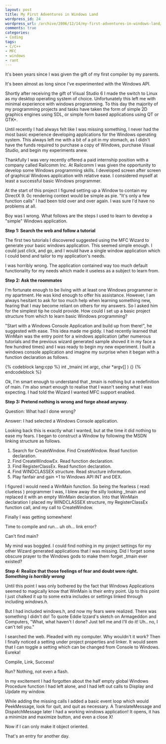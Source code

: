 ```yaml
--- 
layout: post
title: My First Adventures in Windows Land
wordpress_id: 24
wordpress_url: /archive/2006/12/14/my-first-adventures-in-windows-land/
comments: true
categories: 
- Coding
tags: 
- C/C++
- MFC
- windows
- rant
---
```


It's been years since I was given the gift of my first compiler by my parents. 

It's been almost as long since I've experimented with the Windows API. 

Shortly after receiving the gift of Visual Studio 6 I made the switch to Linux as my desktop operating system of choice. Unfortunately this left me with minimal experience with windows programming. To this day the majority of my programming projects and tasks have taken the form of simple 2D graphics engines using SDL, or simple form based applications using QT or GTK+. 

Until recently I had always felt like I was missing something, I never had the most basic experience developing applications for the Windows operating system. This always left me with a bit of a pit in my stomach, as I didn't have the funds required to purchase a copy of Windows, purchase Visual Studio, and begin my experiments anew. 

Thankfully I was very recently offered a paid internship position with a company called Railcomm Inc. At Railcomm I was given the opportunity to develop some Windows programming skills. I developed screen after screen of graphical Windows application with relative ease. I considered myself at least a successful basic Windows programmer. 

At the start of this project I figured setting up a Window to contain my DirectX 9. 0c rendering context would be simple as pie. "It's only a few function calls" I had been told over and over again. I was sure I'd have no problems at all. 

Boy was I wrong. What follows are the steps I used to learn to develop a "simple" Windows application.

**Step 1: Search the web and follow a tutorial** 

The first two tutorials I discovered suggested using the MFC Wizard to generate your basic windows application. This seemed simple enough. I could just click, and go, and I would have a single window application which I could bend and tailor to my application's needs. 

I was horribly wrong. The application contained way too much default functionality for my needs which made it useless as a subject to learn from.

**Step 2: Ask the roommates**

I'm fortunate enough to be living with at least one Windows programmer in my apartment. He was kind enough to offer his assistance. However, I am always hesitant to ask for too much help when learning something new, fearing that I may become reliant on others for my answers. So I asked him for the simplest tip he could provide. How could I set up a basic project structure from which to learn basic Windows programming?

"Start with a Windows Console Application and build up from there!", he suggested with ease. This idea made me giddy. I had recently learned that WinMain was the entry point for a windows application (after numerous tutorials and the previous wizard generated sample shoved it in my face a few hundred times) and I was ready to begin my new experiment. I built a windows console application and imagine my surprise when it began with a function declaration as follows.

{% codeblock lang:cpp %}
    int _tmain( int argc, char *argv[] ) {}
{% endcodeblock %}    

Ok, I'm smart enough to understand that _tmain is nothing but a redefinition of main. I'm also smart enough to realise that I wasn't seeing what I was expecting. I had told the Wizard I wanted MFC support enabled.

**Step 3: Pretend nothing is wrong and forge ahead anyway**. 

Question: What had I done wrong?

Answer: I had selected a Windows Console application. 

Looking back this is exactly what I wanted, but at the time it did nothing to ease my fears. I began to construct a Window by following the MSDN linking structure as follows. 

1. Search for CreateWindow. Find CreateWindow. Read function declaration.
2. Find CreateWindowEx. Read function declaration.
3. Find RegisterClassEx. Read function declaration.
4. Find WINDCLASSEX structure. Read structure information.
5. Play fanfair and gain +1 to Windows API INT and DEX.

I figured I would need a WinMain function. So being the fearless ( read: clueless ) programmer I was, I blew away the silly looking _tmain and replaced it with an empty WinMain declaration. Into that WinMain declaration I placed my WINDCLASSEX structure, my RegisterClassEx function call, and my call to CreateWindow. 

Finally I was getting somewhere!

Time to compile and run... uh oh... link error?

Can't find main?

My mind was boggled. I could find nothing in my project settings for my other Wizard generated applications that I was missing. Did I forget some obscure prayer to the Windows gods to make them forget _tmain ever existed?

**Step 4: Realize that those feelings of fear and doubt were right. _Something is horribly wrong_**

Until this point I was only bothered by the fact that Windows Applications seemed to magically know that WinMain is their entry point. Up to this point I just chalked it up to some extra includes or settings linked through including _windows.h_. 

But I had included windows.h, and now my fears were realized. There was something I didn't do! To quote Eddie Izzard's sketch on Armageddon and Computers, "What, what haven't I done? Just tell me and I'll do it! Uh.. no, I can't tell you." 

I searched the web. Pleaded with my computer. Why wouldn't it work? Then I finally noticed a setting under project properties and linker. It would seem that I can toggle a setting which can be changed from Console to Windows. Eureka!

Compile, Link, Success!

Run? Nothing, not even a flash. 

In my excitement I had forgotten about the half empty global Windows Procedure function I had left alone, and I had left out calls to Display and Update my window. 

While adding the missing calls I added a basic event loop which would PeekMessage, look for quit, and quit as necessary. A TranslateMessage and DispatchMessage later I had a working windows application! It opens, it has a minimize and maximize button, and even a close X!

Now if I can only make it object oriented. 

That's an entry for another day.
